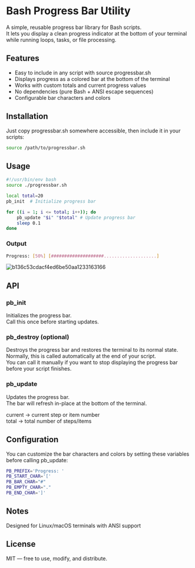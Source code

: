 # Bash Progress Bar Utility
A simple, reusable progress bar library for Bash scripts. \
It lets you display a clean progress indicator at the bottom of your terminal while running loops, tasks, or file processing.

## Features

- Easy to include in any script with source progressbar.sh
- Displays progress as a colored bar at the bottom of the terminal
- Works with custom totals and current progress values
- No dependencies (pure Bash + ANSI escape sequences)
- Configurable bar characters and colors


## Installation

Just copy progressbar.sh somewhere accessible, then include it in your scripts:
``` bash
source /path/to/progressbar.sh
```


## Usage

``` bash
#!/usr/bin/env bash
source ./progressbar.sh

local total=20
pb_init  # Initialize progress bar

for ((i = 1; i <= total; i++)); do
	pb_update "$i" "$total" # Update progress bar
    sleep 0.1
done
```

### Output
``` bash
Progress: [50%] [####################....................]
```

![b136c53cdacf4ed6be50aa1233163166](https://github.com/user-attachments/assets/aa87cd86-27ed-487d-a39c-fd1664b149b7)


## API

### pb_init

Initializes the progress bar. \
Call this once before starting updates.

### pb_destroy (optional)

Destroys the progress bar and restores the terminal to its normal state. \
Normally, this is called automatically at the end of your script. \
You can call it manually if you want to stop displaying the progress bar before your script finishes.

### pb_update <current> <total>

Updates the progress bar. \
The bar will refresh in-place at the bottom of the terminal.

current → current step or item number \
total → total number of steps/items


## Configuration

You can customize the bar characters and colors by setting these variables before calling pb_update:

``` bash
PB_PREFIX='Progress: '
PB_START_CHAR='['
PB_BAR_CHAR="#"
PB_EMPTY_CHAR="."
PB_END_CHAR=']'
```

## Notes

Designed for Linux/macOS terminals with ANSI support


## License

MIT — free to use, modify, and distribute.
